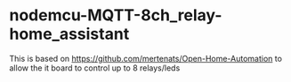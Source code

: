 # nodemcu-MQTT-8ch_relay-home_assistant


This is based on https://github.com/mertenats/Open-Home-Automation to allow the it board to control up to 8 relays/leds 

